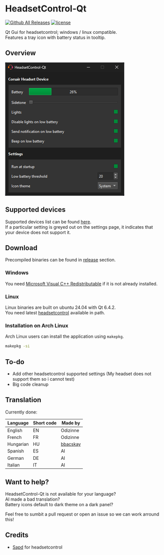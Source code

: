 # HeadsetControl-Qt

[![Github All Releases](https://img.shields.io/github/downloads/odizinne/headsetcontrol-qt/total.svg)]()
[![license](https://img.shields.io/github/license/odizinne/headsetcontrol-qt)]()

Qt Gui for headsetcontrol; windows / linux compatible.  
Features a tray icon with battery status in tooltip.

## Overview

![image](assets/screenshot.png)

## Supported devices

Supported devices list can be found [here](https://github.com/Sapd/HeadsetControl?tab=readme-ov-file#supported-headsets).  
If a particular setting is greyed out on the settings page, it indicates that your device does not support it.

## Download

Precompiled binaries can be found in [release](https://github.com/odizinne/headsetControl-Qt/releases/latest) section.  

### Windows

You need [Microsoft Visual C++ Redistributable](https://aka.ms/vs/17/release/vc_redist.x64.exe) if it is not already installed.

### Linux

Linux binaries are built on ubuntu 24.04 with Qt 6.4.2.  
You need latest [headsetcontrol](https://github.com/Sapd/HeadsetControl?tab=readme-ov-file#building) available in path. 

### Installation on Arch Linux

Arch Linux users can install the application using `makepkg`.

```bash
makepkg -si
```

## To-do

- Add other headsetcontrol supported settings (My headset does not support them so i cannot test)
- Big code cleanup

## Translation

Currently done:

| Language     | Short code   | Made by                                    |
|--------------|--------------|--------------------------------------------|
| English      | EN           | Odizinne                                   |
| French       | FR           | Odizinne                                   |
| Hungarian    | HU           | [bbacskay](https://github.com/bbacskay)    |
| Spanish      | ES           | AI                                         |
| German       | DE           | AI                                         |
| Italian      | IT           | AI                                         |


## Want to help?

HeadsetControl-Qt is not available for your language?  
AI made a bad translation?  
Battery icons default to dark theme on a dark panel?

Feel free to sumbit a pull request or open an issue so we can work arround this!

## Credits

- [Sapd](https://github.com/Sapd/HeadsetControl) for headsetcontrol
